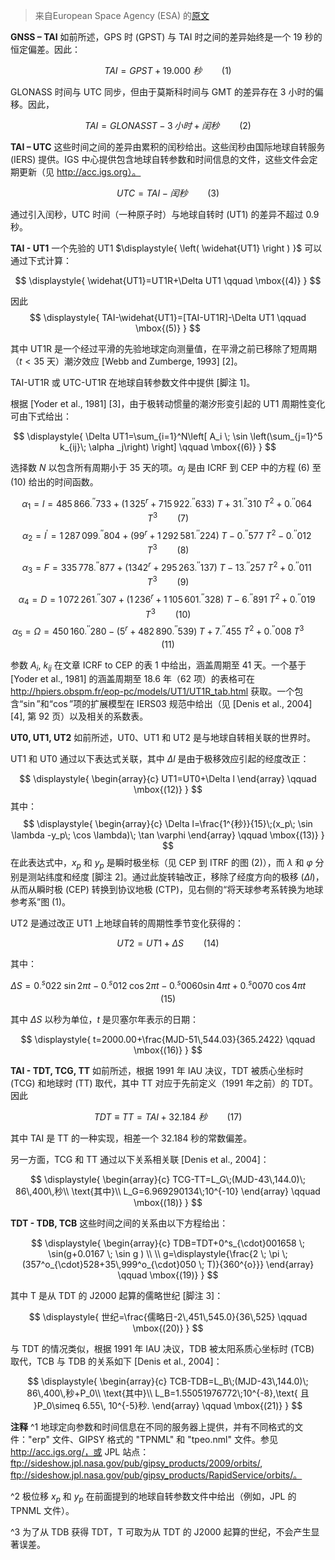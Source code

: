 > 来自European Space Agency (ESA) 的[原文](https://gssc.esa.int/navipedia/index.php/Transformations_between_Time_Systems)

**GNSS – TAI**
如前所述，GPS 时 (GPST) 与 TAI 时之间的差异始终是一个 19 秒的恒定偏差。因此：

$$
\displaystyle{ TAI=GPST+19.000\ 秒 \qquad \mbox{(1)} }
$$

GLONASS 时间与 UTC 同步，但由于莫斯科时间与 GMT 的差异存在 $\displaystyle{ 3 }$ 小时的偏移。因此，

$$
\displaystyle{ TAI=GLONASST-3\,小时+闰秒 \qquad \mbox{(2)} }
$$

**TAI – UTC**
这些时间之间的差异由累积的闰秒给出。这些闰秒由国际地球自转服务 (IERS) 提供。IGS 中心提供包含地球自转参数和时间信息的文件，这些文件会定期更新（见 http://acc.igs.org）。

$$
\displaystyle{ UTC=TAI-闰秒 \qquad \mbox{(3)} }
$$

通过引入闰秒，UTC 时间（一种原子时）与地球自转时 (UT1) 的差异不超过 $\displaystyle{ 0.9 }$ 秒。

**TAI - UT1**
一个先验的 UT1 $\displaystyle{ \left( \widehat{UT1} \right ) }$ 可以通过下式计算：

$$
\displaystyle{ \widehat{UT1}=UT1R+\Delta UT1 \qquad \mbox{(4)} }
$$

因此
$$
\displaystyle{ TAI-\widehat{UT1}=[TAI-UT1R]-\Delta UT1 \qquad \mbox{(5)} }
$$

其中 UT1R 是一个经过平滑的先验地球定向测量值，在平滑之前已移除了短周期（$\displaystyle{ t\lt 35 }$ 天）潮汐效应 [Webb and Zumberge, 1993] [2]。

TAI-UT1R 或 UTC-UT1R 在地球自转参数文件中提供 [脚注 1]。

根据 [Yoder et al., 1981] [3]，由于极转动惯量的潮汐形变引起的 UT1 周期性变化可由下式给出：

$$
\displaystyle{ \Delta UT1=\sum_{i=1}^N\left[ A_i \; \sin \left(\sum_{j=1}^5 k_{ij}\; \alpha _j\right) \right] \qquad \mbox{(6)} }
$$

选择数 $\displaystyle{ N }$ 以包含所有周期小于 $\displaystyle{ 35 }$ 天的项。$\displaystyle{ \alpha _j }$ 是由 ICRF 到 CEP 中的方程 (6) 至 (10) 给出的时间函数。

$$
\displaystyle{ \alpha_1=l=485\,866_{\cdot}^{\prime \prime}733+(1\,325^r+715\,922_{\cdot}^{\prime \prime}633)\; T+31_{\cdot}^{\prime \prime}310\; T^2+0_{\cdot}^{\prime \prime}064\; T^3 \qquad \mbox{(7)} }
$$
$$
\displaystyle{ \alpha_2=l^{\prime }=1\,287\,099_{\cdot}^{\prime \prime}804+(99^r+1\,292\,581_{\cdot}^{\prime \prime}224)\; T-0_{\cdot}^{\prime \prime}577\; T^2-0_{\cdot}^{\prime \prime}012\; T^3 \qquad \mbox{(8)} }
$$
$$
\displaystyle{ \alpha_3=F=335\,778_{\cdot}^{\prime \prime}877+(1342^r+295\,263_{\cdot}^{\prime \prime}137)\; T-13_{\cdot}^{\prime \prime}257\; T^2+0_{\cdot}^{\prime \prime}011\; T^3 \qquad \mbox{(9)} }
$$
$$
\displaystyle{ \alpha_4=D=1\,072\,261_{\cdot}^{\prime \prime}307+(1\,236^r+1\,105\,601_{\cdot}^{\prime \prime}328)\; T-6_{\cdot}^{\prime \prime}891\; T^2+0_{\cdot}^{\prime \prime}019\; T^3 \qquad \mbox{(10)} }
$$
$$
\displaystyle{ \alpha_5=\Omega =450\,160_{\cdot}^{\prime \prime}280-(5^r+482\,890_{\cdot}^{\prime \prime}539)\; T+7_{\cdot}^{\prime \prime}455\; T^2+0_{\cdot}^{\prime \prime}008\; T^3 \qquad \mbox{(11)} }
$$

参数 $\displaystyle{ A_i }$, $\displaystyle{ k_{ij} }$ 在文章 ICRF to CEP 的表 1 中给出，涵盖周期至 $\displaystyle{ 41 }$ 天。一个基于 [Yoder et al., 1981] 的涵盖周期至 $\displaystyle{ 18.6 }$ 年（$\displaystyle{ 62 }$ 项）的表格可在 http://hpiers.obspm.fr/eop-pc/models/UT1/UT1R_tab.html 获取。一个包含“$\displaystyle{ \sin }$”和“$\displaystyle{ \cos }$”项的扩展模型在 IERS03 规范中给出（见 [Denis et al., 2004][4], 第 92 页）以及相关的系数表。

**UT0, UT1, UT2**
如前所述，UT0、UT1 和 UT2 是与地球自转相关联的世界时。

UT1 和 UT0 通过以下表达式关联，其中 $\displaystyle{ \Delta l }$ 是由于极移效应引起的经度改正：

$$
\displaystyle{ \begin{array}{c} UT1=UT0+\Delta l \end{array} \qquad \mbox{(12)} }
$$
其中：
$$
\displaystyle{ \begin{array}{c} \Delta l=\frac{1^{秒}}{15}\;(x_p\; \sin \lambda -y_p\; \cos \lambda)\; \tan \varphi \end{array} \qquad \mbox{(13)} }
$$
在此表达式中，$\displaystyle{ x_p }$ 和 $\displaystyle{ y_p }$ 是瞬时极坐标（见 CEP 到 ITRF 的图 (2)），而 $\displaystyle{ \lambda }$ 和 $\displaystyle{ \varphi }$ 分别是测站纬度和经度 [脚注 2]。通过此旋转轴改正，移除了经度方向的极移 ($\displaystyle{ \Delta l }$)，从而从瞬时极 (CEP) 转换到协议地极 (CTP)，见右侧的“将天球参考系转换为地球参考系”图 (1)。

UT2 是通过改正 UT1 上地球自转的周期性季节变化获得的：

$$
\displaystyle{ UT2=UT1+\Delta S \qquad \mbox{(14)} }
$$

其中：

$$
\displaystyle{ \Delta S=0^s_{\cdot}022\; \sin{2\pi t}-0^s_{\cdot}012\; \cos{2\pi t}-0^s_{\cdot}0060\sin{4\pi t}+0^s_{\cdot}0070\; \cos{4\pi t} \qquad \mbox{(15)} }
$$

其中 $\displaystyle{ \Delta S }$ 以秒为单位，$\displaystyle{ t }$ 是贝塞尔年表示的日期：

$$
\displaystyle{ t=2000.00+\frac{MJD-51\,544.03}{365.2422} \qquad \mbox{(16)} }
$$

**TAI - TDT, TCG, TT**
如前所述，根据 1991 年 IAU 决议，TDT 被质心坐标时 (TCG) 和地球时 (TT) 取代，其中 TT 对应于先前定义（1991 年之前）的 TDT。因此

$$
\displaystyle{ TDT\equiv TT=TAI+32.184\ 秒 \qquad \mbox{(17)} }
$$

其中 TAI 是 TT 的一种实现，相差一个 32.184 秒的常数偏差。

另一方面，TCG 和 TT 通过以下关系相关联 [Denis et al., 2004]：

$$
\displaystyle{ \begin{array}{c} TCG-TT=L_G\;(MJD-43\,144.0)\; 86\,400\,秒\\ \text{其中}\\ L_G=6.969290134\;10^{-10} \end{array} \qquad \mbox{(18)} }
$$

**TDT - TDB, TCB**
这些时间之间的关系由以下方程给出：

$$
\displaystyle{ \begin{array}{c} TDB=TDT+0^s_{\cdot}001658 \; \sin(g+0.0167 \; \sin g ) \\ \\ g=\displaystyle{\frac{2 \; \pi \; (357^o_{\cdot}528+35\,999^o_{\cdot}050 \; T)}{360^{o}}} \end{array} \qquad \mbox{(19)} }
$$

其中 T 是从 TDT 的 J2000 起算的儒略世纪 [脚注 3]：

$$
\displaystyle{ 世纪=\frac{儒略日-2\,451\,545.0}{36\,525} \qquad \mbox{(20)} }
$$

与 TDT 的情况类似，根据 1991 年 IAU 决议，TDB 被太阳系质心坐标时 (TCB) 取代，TCB 与 TDB 的关系如下 [Denis et al., 2004]：

$$
\displaystyle{ \begin{array}{c} TCB-TDB=L_B\;(MJD-43\,144.0)\; 86\,400\,秒+P_0\\ \text{其中}\\ L_B=1.55051976772\;10^{-8},\text{ 且 }P_0\simeq 6.55\, 10^{-5}秒. \end{array} \qquad \mbox{(21)} }
$$

**注释**
^1 地球定向参数和时间信息在不同的服务器上提供，并有不同格式的文件："erp" 文件、GIPSY 格式的 "TPNML" 和 "tpeo.nml" 文件。参见 http://acc.igs.org/，或 JPL 站点：ftp://sideshow.jpl.nasa.gov/pub/gipsy_products/2009/orbits/, ftp://sideshow.jpl.nasa.gov/pub/gipsy_products/RapidService/orbits/。

^2 极位移 $\displaystyle{ x_p }$ 和 $\displaystyle{ y_p }$ 在前面提到的地球自转参数文件中给出（例如，JPL 的 TPNML 文件）。

^3 为了从 TDB 获得 TDT，T 可取为从 TDT 的 J2000 起算的世纪，不会产生显著误差。
